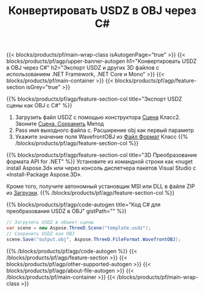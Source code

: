 ﻿---
title: Конвертировать USDZ в OBJ через C# 
description: Конвертируйте USDZ и другие 3D файлы с помощью .NET API
url: /ru/net/conversion/usdz-to-obj/
family: 3d
platformtag: net
feature: conversion
informat: USDZ
outformat: OBJ
otherformats: DXF RVM DRC FBX AMF OBJ 3MF GLTF 
---
{{< blocks/products/pf/main-wrap-class isAutogenPage="true" >}}
{{< blocks/products/pf/agp/upper-banner-autogen h1="Конвертировать USDZ в OBJ через C#" h2="Экспорт USDZ и других 3D файлов с использованием .NET Framework, .NET Core и Mono" >}}
{{< blocks/products/pf/main-container >}}
{{< blocks/products/pf/agp/feature-section isGrey="true" >}}

{{% blocks/products/pf/agp/feature-section-col title="Экспорт USDZ сцены как OBJ с C#" %}}
1. Загрузить файл USDZ с помощью конструктора [Сцена](https://apireference.aspose.com/3d/net/aspose.threed/scene) Класс2. Звоните [Сцена. Сохранить](https://apireference.aspose.com/3d/net/aspose.threed/scene/methods/save/index) Метод
3. Pass имя выходного файла с. Расширение obj как первый параметр
4. Укажите значение поля WavefrontOBJ из [Файл Формат](https://apireference.aspose.com/3d/net/aspose.threed/fileformat/fields/index) Класс
{{% /blocks/products/pf/agp/feature-section-col %}}

{{% blocks/products/pf/agp/feature-section-col title="3D Преобразование формата API for .NET" %}}
Установите из командной строки как «nuget install Aspose.3d» или через консоль диспетчера пакетов Visual Studio с «Install-Package Aspose.3D».

Кроме того, получите автономный установщик MSI или DLL в файле ZIP из [Загрузки](https://downloads.aspose.com/3d/net).
{{% /blocks/products/pf/agp/feature-section-col %}}

{{% blocks/products/pf/agp/code-autogen title="Код C# для преобразования USDZ в OBJ" gistPath="" %}}
```cs
// Загрузить USDZ в объект сцены 
var scene = new Aspose.ThreeD.Scene("template.usdz");
// Сохранить USDZ как OBJ 
scene.Save("output.obj", Aspose.ThreeD.FileFormat.WavefrontOBJ);

```
{{% /blocks/products/pf/agp/code-autogen %}}
{{< /blocks/products/pf/agp/feature-section >}}
{{< blocks/products/pf/agp/other-supported-autogen >}}
{{< blocks/products/pf/agp/about-file-autogen >}}
{{< /blocks/products/pf/main-container >}}
{{< /blocks/products/pf/main-wrap-class >}}